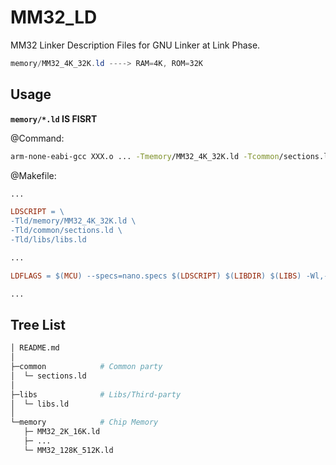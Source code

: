 # MM32_LD

MM32 Linker Description Files for GNU Linker at Link Phase.

```powershell
memory/MM32_4K_32K.ld ----> RAM=4K, ROM=32K
```

## Usage

**`memory/*.ld` IS FISRT**

@Command:

```bash
arm-none-eabi-gcc XXX.o ... -Tmemory/MM32_4K_32K.ld -Tcommon/sections.ld -Tlibs/libs.ld
```

@Makefile:

```makefile
...

LDSCRIPT = \
-Tld/memory/MM32_4K_32K.ld \
-Tld/common/sections.ld \
-Tld/libs/libs.ld 

...

LDFLAGS = $(MCU) --specs=nano.specs $(LDSCRIPT) $(LIBDIR) $(LIBS) -Wl,-Map=$(BUILD_DIR)/$(TARGET).map,--cref -Wl,--gc-sections

...
```

## Tree List

```bash
│ README.md
│  
├─common            # Common party
│  └─ sections.ld        
│
├─libs              # Libs/Third-party 
│  └─ libs.ld      
│
└─memory            # Chip Memory
   ├─ MM32_2K_16K.ld
   ├─ ...
   └─ MM32_128K_512K.ld
```
